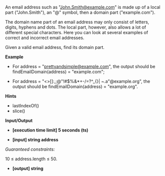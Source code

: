 An email address such as "John.Smith@example.com" is made up of a local part ("John.Smith"), an "@" symbol, then a domain part ("example.com").

The domain name part of an email address may only consist of letters, digits, hyphens and dots. The local part, however, also allows a lot of different special characters. Here you can look at several examples of correct and incorrect email addresses.

Given a valid email address, find its domain part.

**Example**

-   For address = "prettyandsimple@example.com", the output should be
findEmailDomain(address) = "example.com";

-   For address = "<>[]:,;@\"!#$%&*+-/=?^_{}| ~.a\"@example.org", the output should be
findEmailDomain(address) = "example.org".

**Hints**
-   lastIndexOf()
-   slice()

**Input/Output**

- **[execution time limit] 5 seconds (ts)**

- **[input] string address**

*Guaranteed constraints:*

10 ≤ address.length ≤ 50.

- **[output] string**

